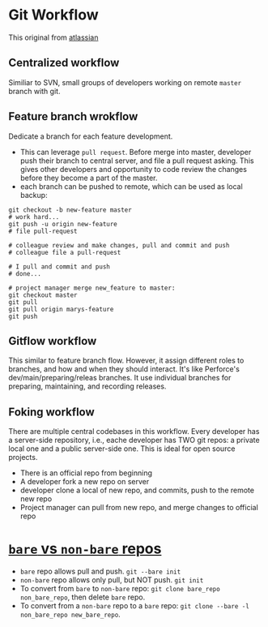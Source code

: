 # Git Workflow
This original from [atlassian](https://www.atlassian.com/git/tutorials/comparing-workflows/)

## Centralized workflow
Similiar to SVN, small groups of developers working on remote `master` branch with git.

## Feature branch wrokflow
Dedicate a branch for each feature development. 
* This can leverage `pull request`. Before merge into master, developer push their 
  branch to central server, and file a pull request asking. This gives other developers
  and opportunity to code review the changes before they become a part of the master.
* each branch can be pushed to remote, which can be used as local backup: 
```
git checkout -b new-feature master
# work hard...
git push -u origin new-feature
# file pull-request

# colleague review and make changes, pull and commit and push
# colleague file a pull-request

# I pull and commit and push
# done...

# project manager merge new_feature to master:
git checkout master
git pull
git pull origin marys-feature
git push
```

## Gitflow workflow
This similar to feature branch flow. However, it assign different roles to branches, and how and when they should interact. 
It's like Perforce's dev/main/preparing/releas branches. It use individual branches for preparing, maintaining, and recording
releases.

## Foking workflow
There are multiple central codebases in this workflow. Every developer has a server-side repository, i.e., eache developer has
TWO git repos: a private local one and a public server-side one. This is ideal for open source projects.
* There is an official repo from beginning
* A developer fork a new repo on server
* developer clone a local of new repo, and commits, push to the remote new repo
* Project manager can pull from new repo, and merge changes to official repo

# [`bare` vs `non-bare` repos](http://bitflop.com/tutorials/git-bare-vs-non-bare-repositories.html)
* `bare` repo allows pull and push. `git --bare init`
* `non-bare` repo allows only pull, but NOT push. `git init`
* To convert from `bare` to `non-bare` repo: `git clone bare_repo non_bare_repo`, then delete `bare` repo.
* To convert from a `non-bare` repo to a `bare` repo: `git clone --bare -l non_bare_repo new_bare_repo`. 

